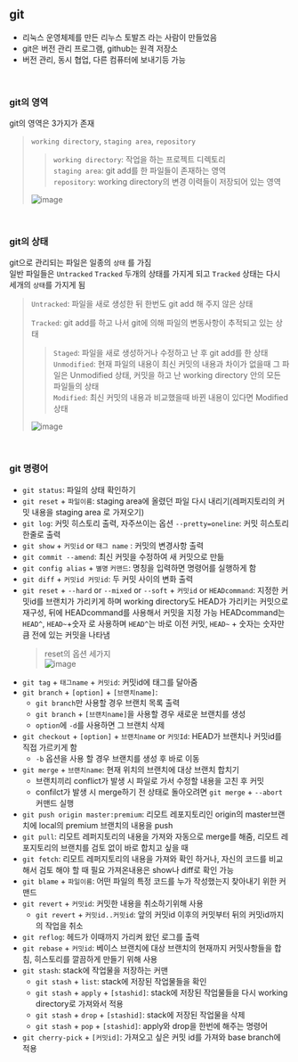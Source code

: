 ## git
+ 리눅스 운영체제를 만든 리누스 토발즈 라는 사람이 만들었음
+ git은 버전 관리 프로그램, github는 원격 저장소
+ 버전 관리, 동시 협업, 다른 컴퓨터에 보내기등 가능
<br>

### git의 영역
git의 영역은 3가지가 존재
> `working directory`, `staging area`, `repository`
>> `working directory`: 작업을 하는 프로젝트 디렉토리   
>> `staging area`: git add를 한 파일들이 존재하는 영역   
>> `repository`: working directory의 변경 이력들이 저장되어 있는 영역
>
>![image](https://github.com/chlangus/about-frontend/assets/139041897/25924ab1-1728-4e1b-b73a-095659332a4e)
<br>

### git의 상태
git으로 관리되는 파일은 일종의 `상태` 를 가짐   
일반 파일들은 `Untracked` `Tracked` 두개의 상태를 가지게 되고 `Tracked` 상태는 다시 세개의 `상태`를 가지게 됨   
> `Untracked`: 파일을 새로 생성한 뒤 한번도 git add 해 주지 않은 상태   
>   
> `Tracked`: git add를 하고 나서 git에 의해 파일의 변동사항이 추적되고 있는 상태      
>> `Staged`: 파일을 새로 생성하거나 수정하고 난 후 git add를 한 상태   
>> `Unmodified`: 현재 파일의 내용이 최신 커밋의 내용과 차이가 없을때 그 파일은 Unmodified 상태, 커밋을 하고 난 working directory 안의 모든 파일들의 상태    
>> `Modified`: 최신 커밋의 내용과 비교했을때 바뀐 내용이 있다면 Modified 상태   
>
> ![image](https://github.com/chlangus/about-frontend/assets/139041897/b1609d39-5868-4bc5-a0fa-38166b4dbd0a)
<br>
   
### git 명령어   
+ `git status`: 파일의 상태 확인하기   
+ `git reset` + `파일이름`: staging area에 올렸던 파일 다시 내리기(레퍼지토리의 커밋 내용을 staging area 로 가져오기) 
+ `git log`: 커밋 히스토리 출력, 자주쓰이는 옵션 `--pretty=oneline`: 커밋 히스토리 한줄로 출력   
+ `git show` + `커밋id` or `태그 name` : 커밋의 변경사항 출력
+ `git commit --amend`: 최신 커밋을 수정하여 새 커밋으로 만듦
+ `git config alias` + `별명` `커맨드`: 명칭을 입력하면 명령어를 실행하게 함
+ `git diff` + `커밋id 커밋id`: 두 커밋 사이의 변화 출력
+ `git reset` + `--hard` or `--mixed` or `--soft` + `커밋id` or `HEADcommand`: 지정한 커밋id를 브랜치가 가리키게 하며 working directory도 HEAD가 가리키는 커밋으로 재구성, 뒤에 HEADcommand를 사용해서 커밋을 지정 가능 HEADcommand는 `HEAD^`, `HEAD~`+숫자 로 사용하며 `HEAD^`는 바로 이전 커밋, `HEAD~` + 숫자는 숫자만큼 전에 있는 커밋을 나타냄   
  > reset의 옵션 세가지    
  > ![image](https://github.com/chlangus/frontend-note/assets/139041897/8debdd5d-d39f-42dc-9cfb-92736fc7e757)   
+ `git tag` + `태그name` + `커밋id`: 커밋id에 태그를 달아줌
+ `git branch` + `[option]` + `[브랜치name]`:   
  +  `git branch`만 사용할 경우 브랜치 목록 출력   
  +  `git branch` + `[브랜치name]`을 사용할 경우 새로운 브랜치를 생성   
  +  `option`에 `-d`를 사용하면 그 브랜치 삭제 
+ `git checkout` + `[option]` + `브랜치name` or `커밋Id`: HEAD가 브랜치나 커밋id를 직접 가르키게 함   
  +  `-b` 옵션을 사용 할 경우 브랜치를 생성 후 바로 이동   
+ `git merge` + `브랜치name`: 현재 위치의 브랜치에 대상 브랜치 합치기   
  +  브랜치끼리 conflict가 발생 시 파일로 가서 수정할 내용을 고친 후 커밋
  +  confilct가 발생 시 merge하기 전 상태로 돌아오려면 `git merge` + `--abort` 커맨드 실행
+ `git push origin master:premium`: 리모트 레포지토리인 origin의 master브랜치에 local의 premium 브랜치의 내용을 push
+ `git pull`: 리모트 레퍼지토리의 내용을 가져와 자동으로 merge를 해줌, 리모트 레포지토리의 브랜치를 검토 없이 바로 합치고 싶을 때
+ `git fetch`: 리모트 레퍼지토리의 내용을 가져와 확인 하거나, 자신의 코드를 비교해서 검토 해야 할 때 필요 가져온내용은 show나 diff로 확인 가능   
+ `git blame` + `파일이름`: 어떤 파일의 특정 코드를 누가 작성했는지 찾아내기 위한 커맨드
+ `git revert` + `커밋id`: 커밋한 내용을 취소하기위해 사용 
  + `git revert` + `커밋id..커밋id`: 앞의 커밋id 이후의 커밋부터 뒤의 커밋id까지의 작업을 취소
+ `git reflog`: 헤드가 이때까지 가리켜 왔던 로그를 출력
+ `git rebase` + `커밋id`: 베이스 브랜치에 대상 브랜치의 현재까지 커밋사항들을 합침, 히스토리를 깔끔하게 만들기 위해 사용
+ `git stash`: stack에 작업물을 저장하는 커맨
  + `git stash` + `list`: stack에 저장된 작업물들을 확인
  + `git stash` + `apply` + `[stashid]`: stack에 저장된 작업물들을 다시 working directory로 가져와서 적용
  + `git stash` + `drop` + `[stashid]`: stack에 저장된 작업물을 삭제
  + `git stash` + `pop` + `[stashid]`: apply와 drop을 한번에 해주는 명령어
+ `git cherry-pick` + `[커밋id]`: 가져오고 싶은 커밋 id를 가져와 base branch에 적용 
<br>   
   
